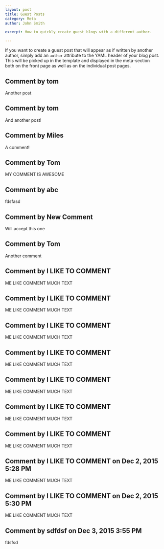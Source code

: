 ```yaml
---
layout: post
title: Guest Posts
category: Meta
author: John Smith

excerpt: How to quickly create guest blogs with a different author. 

---
```


If you want to create a guest post that will appear as if written by another author, simply add an `author` attribute to the 
YAML header of your blog post. This will be picked up in the template and displayed in the meta-section both on the front page 
as well as on the individual post pages.

Comment by tom
--------
Another post

Comment by tom
--------
And another post!

Comment by Miles
--------
A comment!

Comment by Tom
--------
MY COMMENT IS AWESOME

Comment by abc
--------
fdsfasd

Comment by New Comment
--------
Will accept this one

Comment by Tom
--------
Another comment

Comment by I LIKE TO COMMENT
--------
ME LIKE COMMENT MUCH TEXT

Comment by I LIKE TO COMMENT
--------
ME LIKE COMMENT MUCH TEXT

Comment by I LIKE TO COMMENT
--------
ME LIKE COMMENT MUCH TEXT

Comment by I LIKE TO COMMENT
--------
ME LIKE COMMENT MUCH TEXT

Comment by I LIKE TO COMMENT
--------
ME LIKE COMMENT MUCH TEXT

Comment by I LIKE TO COMMENT
--------
ME LIKE COMMENT MUCH TEXT

Comment by I LIKE TO COMMENT
--------
ME LIKE COMMENT MUCH TEXT

<!--- START COMMENT 2ccb2a162dfad33efc61d2b0e32f0b9bcc8767b2 -->
Comment by I LIKE TO COMMENT on Dec 2, 2015 5:28 PM
--------
ME LIKE COMMENT MUCH TEXT

<!--- END COMMENT 2ccb2a162dfad33efc61d2b0e32f0b9bcc8767b2 -->

<!--- START COMMENT 42a6de9eee1cc0330e523c8e3bdad985f3b4945d -->

Comment by I LIKE TO COMMENT on Dec 2, 2015 5:30 PM
--------
ME LIKE COMMENT MUCH TEXT


<!--- END COMMENT 42a6de9eee1cc0330e523c8e3bdad985f3b4945d -->


<!--- START COMMENT 3e4957a43ea525a85d94a01c7abc73054176fdb2 -->

Comment by sdfdsf on Dec 3, 2015 3:55 PM
--------
fdsfsd


<!--- END COMMENT 3e4957a43ea525a85d94a01c7abc73054176fdb2 -->





















